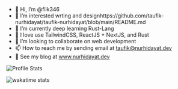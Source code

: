 - 👋 Hi, I’m @fiik346
- 👀 I’m  interested wrting and designhttps://github.com/taufik-nurhidayat/taufik-nurhidayat/blob/main/README.md
- 🌱 I’m currently deep learning Rust-Lang
- 🎨 I love use TailwindCSS, ReactJS + NextJS, and Rust
- 💞️ I’m looking to collaborate on web development
- 📫 How to reach me by sending email at taufik@nurhidayat.dev
- 📃 See my blog at www.nurhidayat.dev

![Profile Stats](https://github-readme-stats-eight-kappa-73.vercel.app/api?username=taufik-nurhidayat&theme=tokyonight&layout=compact)

![wakatime stats](https://github-readme-stats-eight-kappa-73.vercel.app/api/wakatime?username=@taufiknurhidayat&layout=compact&theme=tokyonight&langs_count=36)
<!---
fiik346/fiik346 is a ✨ special ✨ repository because its `README.md` (this file) appears on your GitHub profile.
You can click the Preview link to take a look at your changes.
--->
